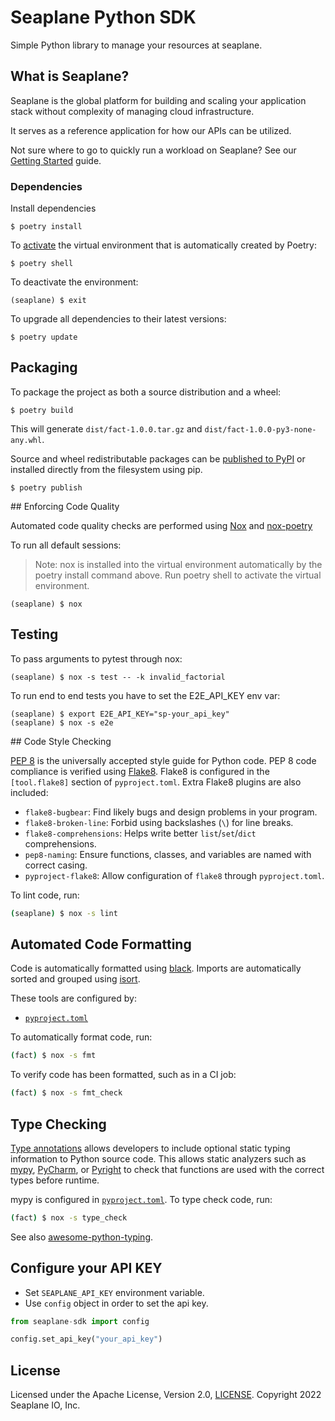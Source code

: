# Seaplane Python SDK

Simple Python library to manage your resources at seaplane.

## What is Seaplane?

Seaplane is the global platform for building and scaling your application stack
without complexity of managing cloud infrastructure.

It serves as a reference application for how our APIs can be utilized.

Not sure where to go to quickly run a workload on Seaplane? See our [Getting
Started] guide.

### Dependencies

Install dependencies

```
$ poetry install
```

To [activate](https://python-poetry.org/docs/basic-usage#activating-the-virtual-environment) the virtual environment that is automatically created by Poetry:

```
$ poetry shell
```

To deactivate the environment:

```
(seaplane) $ exit
```

To upgrade all dependencies to their latest versions:

```
$ poetry update
```

## Packaging

To package the project as both a source distribution and a wheel:

```
$ poetry build
```

This will generate `dist/fact-1.0.0.tar.gz` and `dist/fact-1.0.0-py3-none-any.whl`.

Source and wheel redistributable packages can be [published to PyPI](https://python-poetry.org/docs/cli#publish) or installed directly from the filesystem using pip.

```
$ poetry publish
```

## Enforcing Code Quality

Automated code quality checks are performed using [Nox](https://nox.thea.codes/en/stable/) and [nox-poetry](https://nox-poetry.readthedocs.io/en/stable/)

To run all default sessions:

> Note: nox is installed into the virtual environment automatically by the poetry install command above. Run poetry shell to activate the virtual environment.

```
(seaplane) $ nox
```

## Testing

To pass arguments to pytest through nox:

```
(seaplane) $ nox -s test -- -k invalid_factorial
```

To run end to end tests you have to set the E2E_API_KEY env var:

```
(seaplane) $ export E2E_API_KEY="sp-your_api_key"
(seaplane) $ nox -s e2e
```

## Code Style Checking

[PEP 8](https://peps.python.org/pep-0008/) is the universally accepted style guide for
Python code. PEP 8 code compliance is verified using [Flake8](http://flake8.pycqa.org/). Flake8 is
configured in the `[tool.flake8]` section of `pyproject.toml`. Extra Flake8 plugins are also
included:

- `flake8-bugbear`: Find likely bugs and design problems in your program.
- `flake8-broken-line`: Forbid using backslashes (`\`) for line breaks.
- `flake8-comprehensions`: Helps write better `list`/`set`/`dict` comprehensions.
- `pep8-naming`: Ensure functions, classes, and variables are named with correct casing.
- `pyproject-flake8`: Allow configuration of `flake8` through `pyproject.toml`.

To lint code, run:

```bash
(seaplane) $ nox -s lint
```

## Automated Code Formatting

Code is automatically formatted using [black](https://github.com/psf/black). Imports are
automatically sorted and grouped using [isort](https://github.com/PyCQA/isort/).

These tools are configured by:

- [`pyproject.toml`](./pyproject.toml)

To automatically format code, run:

```bash
(fact) $ nox -s fmt
```

To verify code has been formatted, such as in a CI job:

```bash
(fact) $ nox -s fmt_check
```

## Type Checking

[Type annotations](https://docs.python.org/3/library/typing.html) allows developers to include
optional static typing information to Python source code. This allows static analyzers such
as [mypy](http://mypy-lang.org/), [PyCharm](https://www.jetbrains.com/pycharm/),
or [Pyright](https://github.com/microsoft/pyright) to check that functions are used with the correct types before runtime.

mypy is configured in [`pyproject.toml`](./pyproject.toml). To type check code, run:

```bash
(fact) $ nox -s type_check
```
See also [awesome-python-typing](https://github.com/typeddjango/awesome-python-typing).


## Configure your API KEY

* Set `SEAPLANE_API_KEY` environment variable.
* Use `config` object in order to set the api key.

```python
from seaplane-sdk import config

config.set_api_key("your_api_key")
```

## License

Licensed under the Apache License, Version 2.0, [LICENSE](LICENSE). Copyright 2022 Seaplane IO, Inc.

[//]: # (Links)

[Seaplane]: https://seaplane.io/
[CLI]: https://github.com/seaplane-io/seaplane/tree/main/seaplane-cli
[SDK]: https://github.com/seaplane-io/seaplane/tree/main/seaplane
[Getting Started]: https://github.com/seaplane-io/seaplane/blob/main/docs/GETTING_STARTED.md
